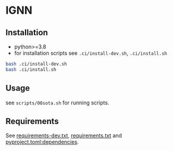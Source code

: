#  IGNN

<div align="center">

</div>

## Installation

- python>=3.8
- for installation scripts see `.ci/install-dev.sh`, `.ci/install.sh`

```bash
bash .ci/install-dev.sh
bash .ci/install.sh
```

## Usage

see `scripts/00sota.sh` for running scripts.

## Requirements

See [requirements-dev.txt](./requirements-dev.txt), [requirements.txt](./requirements.txt) and [pyproject.toml:dependencies](./pyproject.toml).
